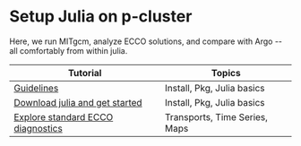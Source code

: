 # Setup Julia on p-cluster

Here, we run MITgcm, analyze ECCO solutions, and compare with Argo -- all comfortably from within julia.

| Tutorial | Topics |
| -  | - |
| [Guidelines](./Julia_setup/guidelines.ipynb) | Install, Pkg, Julia basics |
| [Download julia and get started](./Julia_setup/MITgcm_test_run.ipynb) | Install, Pkg, Julia basics |
| [Explore standard ECCO diagnostics](./Julia_setup/missing_for_now.ipynb) | Transports, Time Series, Maps|

